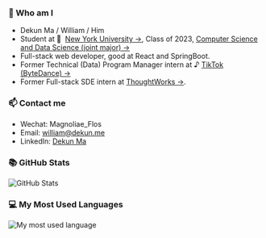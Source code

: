 ### 🙋‍ Who am I
+ Dekun Ma / William / Him
+ Student at 🏫 &nbsp;[New York University →](https://nyu.edu), Class of 2023, [Computer Science and Data Science (joint major) →](https://cs.nyu.edu/home/undergrad/major_programs.html)
+ Full-stack web developer, good at React and SpringBoot.
+ Former Technical (Data) Program Manager intern at ♪ [TikTok (ByteDance) →](https://www.tiktok.com/about?lang=en)
+ Former Full-stack SDE intern at [ThoughtWorks →](https://www.thoughtworks.com/).

### 📫 Contact me
+ Wechat: Magnoliae_Flos
+ Email: william@dekun.me
+ LinkedIn: [Dekun Ma](https://www.linkedin.com/in/dekunma)

### 📚 GitHub Stats
![GitHub Stats](https://github-readme-stats.vercel.app/api?username=dekunma&show_icons=true&theme=dracula)

### 💻 My Most Used Languages
![My most used language](https://github-readme-stats.vercel.app/api/top-langs/?username=dekunma&layout=compact&theme=dracula)
